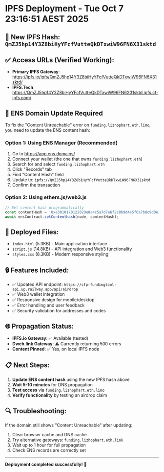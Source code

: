 # IPFS Deployment - Tue Oct  7 23:16:51 AEST 2025

## 🚀 New IPFS Hash: `QmZJ5hp14Y3Z8biHyYFcfVutteQkDTxwiW96FN6X31sktd`

## ✅ Access URLs (Verified Working):
- **Primary IPFS Gateway**: https://ipfs.io/ipfs/QmZJ5hp14Y3Z8biHyYFcfVutteQkDTxwiW96FN6X31sktd/
- **IPFS.Tech**: https://QmZJ5hp14Y3Z8biHyYFcfVutteQkDTxwiW96FN6X31sktd.ipfs.cf-ipfs.com/

## 🔧 ENS Domain Update Required

To fix the "Content Unreachable" error on `funding.lizhophart.eth.limo`, you need to update the ENS content hash:

### Option 1: Using ENS Manager (Recommended)
1. Go to https://app.ens.domains/
2. Connect your wallet (the one that owns `funding.lizhophart.eth`)
3. Search for and select `funding.lizhophart.eth`
4. Click "Records" tab
5. Find "Content Hash" field
6. Update to: `ipfs://QmZJ5hp14Y3Z8biHyYFcfVutteQkDTxwiW96FN6X31sktd`
7. Confirm the transaction

### Option 2: Using ethers.js/web3.js
```javascript
// Set content hash programmatically
const contentHash = '0xe3010170122029e8a4c5a7d7e6f2c8b9d4e5f6a7b8c9d0e1f2a3b4c5d6e7f8a9b0c1d2e3f4';
await ensContract.setContenthash(node, contentHash);
```

## 📁 Deployed Files:
- `index.html` (5.3KB) - Main application interface
- `script.js` (14.8KB) - API integration and Web3 functionality  
- `styles.css` (8.3KB) - Modern responsive styling

## 🔒 Features Included:
- ✅ Updated API endpoint: `https://cfp-fundingtool-api.up.railway.app/api/airdrop`
- ✅ Web3 wallet integration
- ✅ Responsive design for mobile/desktop
- ✅ Error handling and user feedback
- ✅ Security validation for addresses and codes

## 🌐 Propagation Status:
- **IPFS.io Gateway**: ✅ Available (tested)
- **Dweb.link Gateway**: ⚠️ Currently returning 500 errors
- **Content Pinned**: ✅ Yes, on local IPFS node

## 📋 Next Steps:
1. **Update ENS content hash** using the new IPFS hash above
2. **Wait 5-10 minutes** for DNS propagation
3. **Test access** via `funding.lizhophart.eth.limo`
4. **Verify functionality** by testing an airdrop claim

## 🔍 Troubleshooting:
If the domain still shows "Content Unreachable" after updating:
1. Clear browser cache and DNS cache
2. Try alternative gateways: `funding.lizhophart.eth.link`
3. Wait up to 1 hour for full propagation
4. Check ENS records are correctly set

---
**Deployment completed successfully!** 🎉
